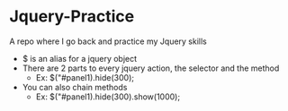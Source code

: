 # Jquery-Practice
A repo where I go back and practice my Jquery skills

- $ is an alias for a jquery object 
- There are 2 parts to every jquery action, the selector and the method 
    - Ex: $("#panel1).hide(300);
- You can also chain methods
    - Ex: $("#panel1).hide(300).show(1000);